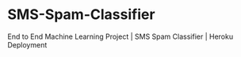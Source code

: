 # SMS-Spam-Classifier
End to End Machine Learning  Project | SMS Spam Classifier | Heroku Deployment

